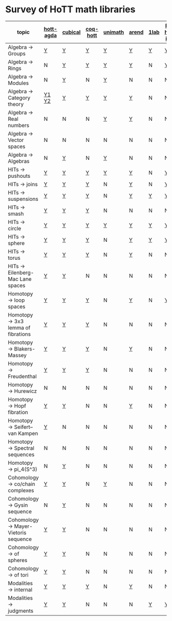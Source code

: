 # Survey of HoTT math libraries

topic                                      | [hott-agda](https://github.com/HoTT/HoTT-Agda) | [cubical](https://github.com/agda/cubical) | [coq-hott](https://hott.github.io/HoTT/timing-html/toc.html) | [unimath](https://github.com/UniMath/UniMath) | [arend](https://arend-lang.github.io/documentation/) | [1lab](https://1lab.dev) | [Rijke hott-intro](https://github.com/HoTT-Intro/Agda)
------------------------------------------ | --------- | ------- | -------- | ------- | ----- | ---- | ----------------
Algebra → Groups                           | [Y](https://github.com/HoTT/HoTT-Agda/tree/master/core/lib/groups)       | [Y](https://github.com/agda/cubical/tree/master/Cubical/Algebra/Group)      | [Y](https://hott.github.io/HoTT/timing-html/HoTT.Algebra.Groups.Group.html)      | [Y](https://github.com/UniMath/UniMath/blob/master/UniMath/Algebra/Groups.v)    |  [Y](https://github.com/JetBrains/arend-lib/tree/master/src/Algebra/Group)    | [Y](https://1lab.dev/Algebra.Group.html)    | [Y](https://github.com/HoTT-Intro/Agda/blob/master/book/19-groups.agda)
Algebra → Rings                            | N         | [Y](https://github.com/agda/cubical/tree/master/Cubical/Algebra/Ring)      | [Y](https://hott.github.io/HoTT/timing-html/HoTT.Algebra.Rings.html)      | [Y](https://github.com/UniMath/UniMath/blob/master/UniMath/Algebra/RigsAndRings.v)     | [Y](https://github.com/JetBrains/arend-lib/tree/master/src/Algebra/Ring)     | N    | [Y](https://github.com/HoTT-Intro/Agda/blob/master/algebra/rings.agda)
Algebra → Modules                          | N         | [Y](https://github.com/agda/cubical/tree/master/Cubical/Algebra/Module)      | N        | [Y](https://github.com/UniMath/UniMath/blob/master/UniMath/Algebra/Modules.v)     | N     | N    | N
Algebra → Category theory                  | [Y1](https://github.com/HoTT/HoTT-Agda/blob/master/theorems/stash/Category.agda) [Y2](https://github.com/HoTT/HoTT-Agda/tree/master/core/lib/two-semi-categories)  | [Y](https://github.com/agda/cubical/tree/master/Cubical/Categories)      | [Y](https://hott.github.io/HoTT/timing-html/HoTT.Categories.html)      | [Y](https://github.com/UniMath/UniMath/blob/master/UniMath/CategoryTheory/README.md)     | [Y](https://github.com/JetBrains/arend-lib/tree/master/src/Category)     | N    | N
Algebra → Real numbers                     | N         | N       | N        | [Y](https://github.com/UniMath/UniMath/blob/master/UniMath/RealNumbers/README.md)      | [Y](https://github.com/JetBrains/arend-lib/blob/master/src/Topology/Real.ard)     | N    | N
Algebra → Vector spaces                    | N         | N       | N        | N       | N     | N    | N
Algebra → Algebras                         | N         | [Y](https://github.com/agda/cubical/tree/master/Cubical/Algebra/Algebra)      | N        | [Y](https://github.com/UniMath/UniMath/blob/master/UniMath/Algebra/Universal/Algebras.v)     | N     | N    | N
HITs → pushouts                            | [Y](https://github.com/HoTT/HoTT-Agda/blob/master/core/lib/types/Pushout.agda)       | [Y](https://github.com/agda/cubical/tree/master/Cubical/HITs/Pushout)      | [Y](https://hott.github.io/HoTT/timing-html/HoTT.Colimits.Colimit_Pushout.html)      | [Y](https://github.com/UniMath/UniMath/blob/master/UniMath/CategoryTheory/limits/pushouts.v)      | [Y](https://github.com/JetBrains/arend-lib/blob/master/src/Homotopy/Pushout.ard)     | N    | [Y](https://github.com/HoTT-Intro/Agda/blob/master/book/24-pushouts.agda)
HITs → joins                               | [Y](https://github.com/HoTT/HoTT-Agda/blob/master/core/lib/types/Join.agda)       | [Y](https://github.com/agda/cubical/tree/master/Cubical/HITs/Join)      | [Y](https://hott.github.io/HoTT/timing-html/HoTT.Homotopy.Join.html)      | N       | [Y](https://github.com/JetBrains/arend-lib/blob/master/src/Homotopy/Join.ard)     | N    |  [Y](https://github.com/HoTT-Intro/Agda/blob/master/book/24-pushouts.agda)
HITs → suspensions                         | [Y](https://github.com/HoTT/HoTT-Agda/blob/master/core/lib/types/Suspension.agda)       | [Y](https://github.com/agda/cubical/tree/master/Cubical/HITs/Susp)      | [Y](https://hott.github.io/HoTT/timing-html/HoTT.Homotopy.Suspension.html)      | N       | [Y](https://github.com/JetBrains/arend-lib/blob/master/src/Homotopy/Suspension.ard)     | [Y](https://1lab.dev/1Lab.HIT.Suspension.html)   | [Y](https://github.com/HoTT-Intro/Agda/blob/master/book/24-pushouts.agda)
HITs → smash                               | [Y](https://github.com/HoTT/HoTT-Agda/blob/master/core/lib/types/Smash.agda)       | [Y](https://github.com/agda/cubical/tree/master/Cubical/HITs/SmashProduct)      | [Y](https://hott.github.io/HoTT/timing-html/HoTT.Homotopy.Smash.html)      | N       | N     |  N   | N
HITs → circle                              | [Y](https://github.com/HoTT/HoTT-Agda/blob/master/core/lib/types/Circle.agda)       | [Y](https://github.com/agda/cubical/tree/master/Cubical/HITs/S1)      | [Y](https://hott.github.io/HoTT/timing-html/HoTT.Spaces.Circle.html)      | [Y](https://github.com/UniMath/UniMath/blob/master/UniMath/SyntheticHomotopyTheory/Circle.v)     | [Y](https://github.com/JetBrains/arend-lib/blob/master/src/Homotopy/Sphere/Circle.ard)     | [Y](https://1lab.dev/1Lab.HIT.S1.html)  | [Y](https://github.com/HoTT-Intro/Agda/blob/master/book/21-circle.agda) 
HITs → sphere                              | [Y](https://github.com/HoTT/HoTT-Agda/blob/master/core/lib/types/Suspension/Iterated.agda#L143)       | [Y](https://github.com/agda/cubical/tree/master/Cubical/HITs/Sn)      | [Y](https://hott.github.io/HoTT/timing-html/HoTT.Spaces.Spheres.html)      | N       | [Y](https://github.com/JetBrains/arend-lib/blob/master/src/Homotopy/Suspension.ard)     | [Y](https://1lab.dev/1Lab.HIT.Sphere.html)  | [Y](https://github.com/HoTT-Intro/Agda/blob/master/book/24-pushouts.agda)
HITs → torus                               | [Y](https://github.com/HoTT/HoTT-Agda/blob/master/core/lib/types/Torus.agda)       | [Y](https://github.com/agda/cubical/tree/master/Cubical/HITs/Torus)      | [Y](https://hott.github.io/HoTT/timing-html/HoTT.Spaces.Torus.Torus.html)      | N       | [Y](https://github.com/JetBrains/arend-lib/blob/master/src/Homotopy/Torus.ard)    | N    | N
HITs → Eilenberg-Mac Lane spaces           | [Y](https://github.com/HoTT/HoTT-Agda/blob/master/core/lib/types/EilenbergMacLane1/)       | [Y](https://github.com/agda/cubical/tree/master/Cubical/HITs/EilenbergMacLane1)      | N        | N       | N     | N    | N
Homotopy → loop spaces                     | [Y](https://github.com/HoTT/HoTT-Agda/blob/master/core/lib/types/LoopSpace.agda)       | [Y](https://github.com/agda/cubical/blob/master/Cubical/Homotopy/Loopspace.agda)      | [Y](https://hott.github.io/HoTT/timing-html/HoTT.Pointed.Loops.html)      | N       | [Y](https://github.com/JetBrains/arend-lib/blob/master/src/Homotopy/Loop.ard)     | N    | [Y](https://github.com/HoTT-Intro/Agda/blob/master/book/24-pushouts.agda)
Homotopy → 3x3 lemma of fibrations         | [Y](https://github.com/HoTT/HoTT-Agda/tree/master/theorems/homotopy/3x3)       | [Y](https://github.com/agda/cubical/blob/master/Cubical/HITs/Pushout/Properties.agda#L359)      | [Y](https://hott.github.io/HoTT/timing-html/HoTT.HFiber.html#lab851)      | N       | N     | N    | N
Homotopy → Blakers-Massey                  | [Y](https://github.com/HoTT/HoTT-Agda/tree/master/theorems/homotopy/blakersmassey)       | [Y](https://github.com/agda/cubical/blob/master/Cubical/Homotopy/BlakersMassey.agda)      | [Y](https://hott.github.io/HoTT/timing-html/HoTT.Homotopy.BlakersMassey.html)      | N       | [Y](https://github.com/JetBrains/arend-lib/blob/master/src/Homotopy/Localization/BlakersMassey.ard)     | N    | N
Homotopy → Freudenthal                     | [Y](https://github.com/HoTT/HoTT-Agda/blob/master/theorems/homotopy/Freudenthal.agda)       | [Y](https://github.com/agda/cubical/blob/master/Cubical/Homotopy/Freudenthal.agda)      | [Y](https://hott.github.io/HoTT/timing-html/HoTT.Homotopy.Freudenthal.html)      | N       | N     | N    | N
Homotopy → Hurewicz                        | N         | N       | N        | N       | N     | N    | N
Homotopy → Hopf fibration                  | [Y](https://github.com/HoTT/HoTT-Agda/blob/master/theorems/homotopy/Hopf.agda)       | [Y](https://github.com/agda/cubical/blob/master/Cubical/Homotopy/Hopf.agda)      | N        | N       | [Y](https://github.com/JetBrains/arend-lib/blob/1bc477f4a948e3c63db911b5435cbba58769b864/src/Homotopy/Hopf.ard)     | N    | N
Homotopy → Seifert–van Kampen              | [Y](https://github.com/HoTT/HoTT-Agda/blob/master/theorems/homotopy/VanKampen.agda)       | N       | N        |  N      | N     | N    | N
Homotopy → Spectral sequences              | N         | N       | N        | N       | N     | N    | N
Homotopy → pi_4(S^3)                       | N         | [Y](https://github.com/agda/cubical/tree/master/Cubical/Homotopy/Group/Pi4S3)      | N       | N       | N     | N    | N
Cohomology → co/chain complexes            | [Y](https://github.com/HoTT/HoTT-Agda/blob/master/theorems/cohomology/ChainComplex.agda)       | [Y](https://github.com/agda/cubical/blob/master/Cubical/ZCohomology/Base.agda#L31)      | N        | [Y](https://github.com/UniMath/UniMath/blob/master/UniMath/HomologicalAlgebra/CohomologyComplex.v)     | N     | N    | N
Cohomology → Gysin sequence                | N         | [Y](https://github.com/agda/cubical/blob/master/Cubical/ZCohomology/Gysin.agda)      | N        | N       | N     | N    | N 
Cohomology → Mayer-Vietoris sequence       | [Y](https://github.com/HoTT/HoTT-Agda/blob/master/theorems/cohomology/MayerVietoris.agda)       | [Y](https://github.com/agda/cubical/blob/master/Cubical/ZCohomology/MayerVietorisUnreduced.agda)      | N        | N       | N     | N    | N
Cohomology → of spheres                    | [Y](https://github.com/HoTT/HoTT-Agda/blob/master/theorems/cohomology/Sphere.agda)       | [Y](https://github.com/agda/cubical/blob/master/Cubical/ZCohomology/Groups/Sn.agda)      | N        | N       | N     | N    | N
Cohomology → of tori                       | [Y](https://github.com/HoTT/HoTT-Agda/blob/master/theorems/cohomology/Torus.agda)       | [Y](https://github.com/agda/cubical/blob/master/Cubical/ZCohomology/Groups/Torus.agda)      | N        | N       | N     | N    | N
Modalities → internal                      | [Y](https://github.com/HoTT/HoTT-Agda/tree/master/core/lib/modalities)       | [Y](https://github.com/agda/cubical/tree/master/Cubical/Modalities)      | [Y](https://hott.github.io/HoTT/timing-html/HoTT.Modalities.Accessible.html)      | N       | [Y](https://github.com/JetBrains/arend-lib/blob/master/src/Homotopy/Localization/Modality.ard)     | N    | N
Modalities → judgments                     | [Y](https://agda.readthedocs.io/en/latest/language/flat.html)         | [Y](https://agda.readthedocs.io/en/latest/language/flat.html)    | N        | N       | N     | [Y](https://agda.readthedocs.io/en/latest/language/flat.html)    | [Y](https://agda.readthedocs.io/en/latest/language/flat.html)
